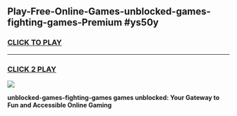 
## Play-Free-Online-Games-unblocked-games-fighting-games-Premium #ys50y
<h3>
<a href="https://premium.freeplayer.one?title=unblocked-games-fighting-games&ref=8M">CLICK TO PLAY</a></h3>
<hr>

<h3>
<a href="https://premium.freeplayer.one?title=unblocked-games-fighting-games&ref=8M">CLICK 2 PLAY</a>
  
</h3>

<a href="https://premium.freeplayer.one?title=unblocked-games-fighting-games&ref=8M"><img src="https://clearcache.store/games.png"></a>


**unblocked-games-fighting-games games unblocked: Your Gateway to Fun and Accessible Online Gaming**
